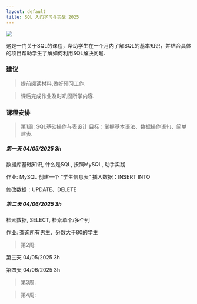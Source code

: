 ```yaml
---
layout: default
title: SQL 入门学习与实战 2025
---
```


<img class="profile-picture" src="{{site.baseurl}}/{{site.profile-picture}}">

这是一门关于SQL的课程，帮助学生在一个月内了解SQL的基本知识，并结合具体的项目帮助学生了解如何利用SQL解决问题.

### 建议

> 提前阅读材料,做好预习工作.

> 课后完成作业及时巩固所学内容.

### 课程安排

> 第1周: SQL基础操作与表设计
目标：掌握基本语法、数据操作语句、简单建表.

##### 第一天 04/05/2025  3h
数据库基础知识, 什么是SQL, 按照MySQL, 动手实践

作业:
MySQL 创建一个 “学生信息表”
插入数据：INSERT INTO

修改数据：UPDATE、DELETE

##### 第二天 04/06/2025  3h
检索数据, SELECT, 检索单个/多个列

作业:
查询所有男生、分数大于80的学生

> 第2周:

第三天 04/05/2025  3h

第四天 04/06/2025  3h

> 第3周:

> 第4周:


